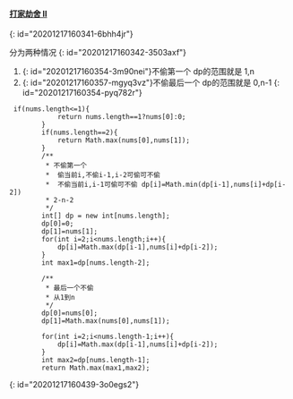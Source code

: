 #### [打家劫舍 II](https://leetcode-cn.com/problems/house-robber-ii/)
{: id="20201217160341-6bhh4jr"}

分为两种情况
{: id="20201217160342-3503axf"}

1. {: id="20201217160354-3m90nei"}不偷第一个  dp的范围就是 1,n
2. {: id="20201217160357-mgyq3vz"}不偷最后一个 dp的范围就是 0,n-1
{: id="20201217160354-pyq782r"}

```
 if(nums.length<=1){
            return nums.length==1?nums[0]:0;
        }
        if(nums.length==2){
            return Math.max(nums[0],nums[1]);
        }
        /**
         * 不偷第一个
         *  偷当前i,不偷i-1,i-2可偷可不偷
         *  不偷当前i,i-1可偷可不偷 dp[i]=Math.min(dp[i-1],nums[i]+dp[i-2])
         * 2-n-2
         */
        int[] dp = new int[nums.length];
        dp[0]=0;
        dp[1]=nums[1];
        for(int i=2;i<nums.length;i++){
            dp[i]=Math.max(dp[i-1],nums[i]+dp[i-2]);
        }
        int max1=dp[nums.length-2];

        /**
         * 最后一个不偷
         * 从1到n
         */
        dp[0]=nums[0];
        dp[1]=Math.max(nums[0],nums[1]);

        for(int i=2;i<nums.length-1;i++){
            dp[i]=Math.max(dp[i-1],nums[i]+dp[i-2]);
        }
        int max2=dp[nums.length-1];
        return Math.max(max1,max2);
```
{: id="20201217160439-3o0egs2"}
